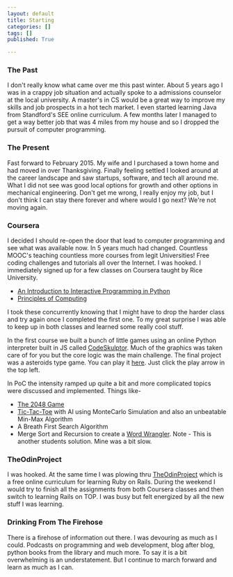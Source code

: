 ```yaml
---
layout: default
title: Starting
categories: []
tags: []
published: True

---
```

### The Past
I don't really know what came over me this past winter. About 5 years ago I was in a crappy job situation and actually spoke to a admissions counselor at the local university. A master's in CS would be a great way to improve my skills and job prospects in a hot tech market. I even started learning Java from Standford's SEE online curriculum. A few months later I managed to get a way better job that was 4 miles from my house and so I dropped the pursuit of computer programming.

### The Present
Fast forward to February 2015. My wife and I purchased a town home and had moved in over Thanksgiving. Finally feeling settled I looked around at the career landscape and saw startups, software, and tech all around me. What I did not see was good local options for growth and other options in mechanical engineering. Don't get me wrong, I really enjoy my job, but I don't think I can stay there forever and where would I go next? We're not moving again. 

### Coursera
I decided I should re-open the door that lead to computer programming and see what was available now. In 5 years much had changed. Countless MOOC's teaching countless more courses from legit Universities! Free coding challenges and tutorials all over the Internet. I was hooked. I immediately signed up for a few classes on Coursera taught by Rice University.

* [An Introduction to Interactive Programming in Python](https://www.coursera.org/course/interactivepython1)
* [Principles of Computing](https://www.coursera.org/course/principlescomputing1)

I took these concurrently knowing that I might have to drop the harder class and try again once I completed the first one. To my great surprise I was able to keep up in both classes and learned some really cool stuff.

In the first course we built a bunch of little games using an online Python interpreter built in JS called [CodeSkulptor](www.codeskulptor.org). Much of the graphics was taken care of for you but the core logic was the main challenge. The final project was a asteroids type game. You can play it [here](http://www.codeskulptor.org/#user39_4eqe5xRDn2_3.py). Just click the play arrow in the top left.

In PoC the intensity ramped up quite a bit and more complicated topics were discussed and implemented. Things like-

* [The 2048 Game](http://www.codeskulptor.org/#user39_EwuINvG0Mf_10.py)
* [Tic-Tac-Toe](http://www.codeskulptor.org/#user40_aHzVPcs6N6Cda4R_0.py) with AI using MonteCarlo Simulation and also an unbeatable Min-Max Algorithm
* A Breath First Search Algorithm
* Merge Sort and Recursion to create a [Word Wrangler](http://www.codeskulptor.org/#user39_FLID3XSYfOfs1YJ.py). Note - This is another students solution. Mine was a bit slow.

### TheOdinProject
I was hooked. At the same time I was plowing thru [TheOdinProject](www.theodinproject.com) which is a free online curriculum for learning Ruby on Rails. During the weekend I would try to finish all the assignments from both Coursera classes and then switch to learning Rails on TOP. I was busy but felt energized by all the new stuff I was learning.

### Drinking From The Firehose
There is a firehose of information out there. I was devouring as much as I could. Podcasts on programming and web development, blog after blog, python books from the library and much more. To say it is a bit overwhelming is an understatement. But I continue to march forward and learn as much as I can.



